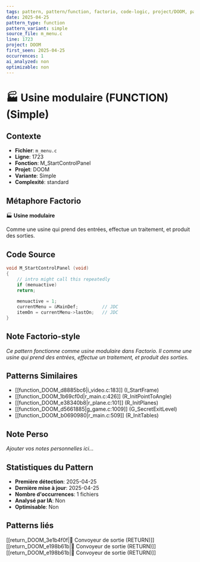 ```yaml
---
tags: pattern, pattern/function, factorio, code-logic, project/DOOM, pattern/variant/simple
date: 2025-04-25
pattern_type: function
pattern_variant: simple
source_file: m_menu.c
line: 1723
project: DOOM
first_seen: 2025-04-25
occurrences: 1
ai_analyzed: non
optimizable: non
---
```


# 🏭 Usine modulaire (FUNCTION) (Simple)

## Contexte
- **Fichier**: `m_menu.c`
- **Ligne**: 1723
- **Fonction**: M_StartControlPanel
- **Projet**: DOOM
- **Variante**: Simple
- **Complexité**: standard

## Métaphore Factorio
🏭 **Usine modulaire**

Comme une usine qui prend des entrées, effectue un traitement, et produit des sorties.

## Code Source
```c
void M_StartControlPanel (void)
{
    // intro might call this repeatedly
    if (menuactive)
	return;
    
    menuactive = 1;
    currentMenu = &MainDef;         // JDC
    itemOn = currentMenu->lastOn;   // JDC
}
```

## Note Factorio-style
*Ce pattern fonctionne comme usine modulaire dans Factorio. Il comme une usine qui prend des entrées, effectue un traitement, et produit des sorties.*

## Patterns Similaires
- [[function_DOOM_d8885bc6|i_video.c:183]] (I_StartFrame)
- [[function_DOOM_1b69cf0d|r_main.c:426]] (R_InitPointToAngle)
- [[function_DOOM_e38340b8|r_plane.c:101]] (R_InitPlanes)
- [[function_DOOM_d5661885|g_game.c:1009]] (G_SecretExitLevel)
- [[function_DOOM_b0690980|r_main.c:509]] (R_InitTables)

## Note Perso
*Ajouter vos notes personnelles ici...*

## Statistiques du Pattern
- **Première détection**: 2025-04-25
- **Dernière mise à jour**: 2025-04-25
- **Nombre d'occurrences**: 1 fichiers
- **Analysé par IA**: Non
- **Optimisable**: Non

## Patterns liés
[[return_DOOM_3e1b4f0f|🚚 Convoyeur de sortie (RETURN)]]
[[return_DOOM_e198b61b|🚚 Convoyeur de sortie (RETURN)]]
[[return_DOOM_e198b61b|🚚 Convoyeur de sortie (RETURN)]]
